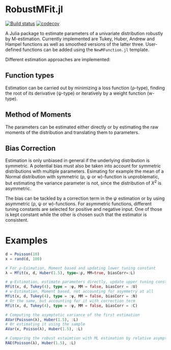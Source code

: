 RobustMFit.jl
=============

[![Build status](https://ci.appveyor.com/api/projects/status/2rir1d6va30gw3hx?svg=true)](https://ci.appveyor.com/project/ManuelStapper/robustmfit-jl) [![codecov](https://codecov.io/gh/ManuelStapper/RobustMFit.jl/branch/main/graph/badge.svg?token=3WH9IXRGBC)](https://codecov.io/gh/ManuelStapper/RobustMFit.jl)

A Julia package to estimate parameters of a univariate distribution robustly by M-estimation. Currently implemented are Tukey, Huber, Andrew and Hampel functions as well as smoothed versions of the latter three. User-defined functions can be added using the `NewMFunction.jl` template.

Different estimation approaches are implemented:

## Function types

Estimation can be carried out by minimizing a loss function (ρ-type), finding the root of its derivative (ψ-type) or iteratively by a weight function (w-type).

## Method of Moments

The parameters can be estimated either directly or by estimating the raw moments of the distribution and translating them to parameters.

## Bias Correction

Estimation is only unbiased in general if the underlying distribution is symmetric. A potential bias must also be taken into account for symmetric distributions with multiple parameters. Esimating for example the mean of a Normal distribution with symmetric (ρ, ψ or w)-function is unproblematic, but estimating the variance parameter is not, since the distribution of $X^2$ is asymmetric.

The bias can be tackled by a correction term in the $\psi$ estimation or by using asymmetric (ρ, ψ or w)-functions. For asymmetric functions, different tuning constants are selected for positive and negative input. One of those is kept constant while the other is chosen such that the estimator is consistent.

# Examples

```julia
d = Poisson(10)
x = rand(d, 100)

# For ρ-Esimation, Moment based and updating lower tuning constant
λ = Mfit(x, d, Huber(1.5), type=:ρ, MM=true, biasCorr=:L)

# ψ-Estimation, estimate parameters directly, update upper tuning constant
Mfit(x, d, Tukey(4), type = :ψ, MM = false, biasCorr = :U)
# w-Estimation, Moment based, not accounting for asymmetry at all
Mfit(x, d, Tukey(4), type = :ψ, MM = false, biasCorr = :N)
# Or the same, but accounting for it with correction term
Mfit(x, d, Tukey(4), type = :ψ, MM = false, biasCorr = :C)

# Computing the asymptotic variance of the first estimation
AVar(Poisson(λ), Huber(1.5), :L)
# Or estimating it using the sample
AVar(x, Poisso(λ), Huber(1.5), :L)

# Comparing the robust estaimtion with ML estimation by relative asymptotic efficiency
RAE(Poisson(λ), Huber(1.5), :L)
```

